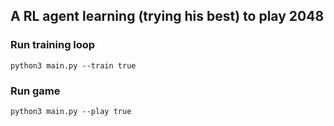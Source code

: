 ## A RL agent learning (trying his best) to play 2048
### Run training loop
    python3 main.py --train true
### Run game
    python3 main.py --play true